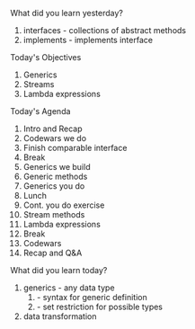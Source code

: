 What did you learn yesterday?

1. interfaces - collections of abstract methods
2. implements - implements interface

Today's Objectives

1. Generics
2. Streams
3. Lambda expressions

Today's Agenda

1. Intro and Recap
2. Codewars we do
3. Finish comparable interface
4. Break
5. Generics we build
6. Generic methods
7. Generics you do
8. Lunch
9. Cont. you do exercise
10. Stream methods
11. Lambda expressions
12. Break
13. Codewars
14. Recap and Q&A


What did you learn today?

1. generics - any data type
   1. <T> - syntax for generic definition
   2. <T extends Class> - set restriction for possible types
2. data transformation
